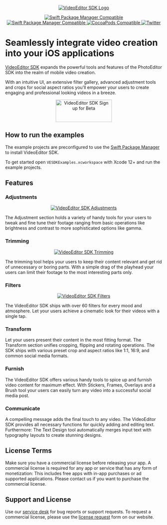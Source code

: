 <p align="center">
    <a target="_blank" href="https://img.ly/video-sdk?utm_campaign=Projects&utm_source=Github&utm_medium=VESDK&utm_content=iOS"><img src="https://img.ly/static/vesdk/vesdk-logo-s.svg" alt="VideoEditor SDK Logo"/></a>
</p>
<p align="center">
	<a href="https://swiftpackageindex.com/imgly/vesdk-ios-build">
		<img src="https://img.shields.io/endpoint?url=https%3A%2F%2Fswiftpackageindex.com%2Fapi%2Fpackages%2Fimgly%2Fvesdk-ios-build%2Fbadge%3Ftype%3Dplatforms" alt="Swift Package Manager Compatible">
	</a>
	<a href="https://swiftpackageindex.com/imgly/vesdk-ios-build">
		<img src="https://img.shields.io/endpoint?url=https%3A%2F%2Fswiftpackageindex.com%2Fapi%2Fpackages%2Fimgly%2Fvesdk-ios-build%2Fbadge%3Ftype%3Dswift-versions" alt="Swift Package Manager Compatible">
	</a>
	<a href="https://cocoapods.org/pods/VideoEditorSDK">
		<img src="https://img.shields.io/cocoapods/v/VideoEditorSDK.svg?label=Pod" alt="CocoaPods Compatible">
	</a>
	<a href="http://twitter.com/VideoEditorSDK">
		<img src="https://img.shields.io/badge/twitter-@VideoEditorSDK-blue.svg?label=Twitter&style=flat" alt="Twitter">
	</a>
</p>

# Seamlessly integrate video creation into your iOS applications

[VideoEditor SDK](https://img.ly/video-sdk?utm_campaign=Projects&utm_source=Github&utm_medium=VESDK&utm_content=iOS&utm_term=Examples) expands the powerful tools and features of the PhotoEditor SDK into the realm of mobile video creation.

With an intuitive UI, an extensive filter gallery, advanced adjustment tools and crops for social aspect ratios you’ll empower your users to create engaging and professional looking videos in a breeze.
  
<p align="center">
    <a target="_blank" href="https://img.ly/pricing?product=vesdk&utm_campaign=Projects&utm_source=Github&utm_medium=VESDK&utm_content=iOS&utm_term=Examples"><img src="https://github.com/imgly/vesdk-android-demo/blob/master/CTA.png" alt="VideoEditor SDK Sign up for Beta" width="180" height="72" border="0" /></a>
</p>
<p align="center">  

## How to run the examples

The example projects are preconfigured to use the [Swift Package Manager](https://img.ly/docs/vesdk/guides/ios/v10/introduction/getting_started#swift-package-manager) to install VideoEditor SDK.

To get started open `VESDKExamples.xcworkspace` with Xcode 12+ and run the example projects.

## Features

### Adjustments

<p align="center">
    <a target="_blank" href="https://img.ly/video-sdk?utm_campaign=Projects&utm_source=Github&utm_medium=VESDK&utm_content=iOS&utm_term=Examples"><img src="https://img.ly/static/vesdk/feature-adjustments.png" alt="VideoEditor SDK Adjustments"/></a>
</p>
<p align="center">

The Adjustment section holds a variety of handy tools for your users to tweak and fine tune their footage ranging from basic operations like brightness and contrast to more sophisticated options like gamma.

### Trimming

<p align="center">
    <a target="_blank" href="https://img.ly/video-sdk?utm_campaign=Projects&utm_source=Github&utm_medium=VESDK&utm_content=iOS&utm_term=Examples"><img src="https://img.ly/static/vesdk/feature-trimming.png" alt="VideoEditor SDK Trimming"/></a>
</p>
<p align="center">

The trimming tool helps your users to keep their content relevant and get rid of unnecessary or boring parts. With a simple drag of the playhead your users can limit their footage to the most interesting parts only.

### Filters

<p align="center">
    <a target="_blank" href="https://img.ly/video-sdk?utm_campaign=Projects&utm_source=Github&utm_medium=VESDK&utm_content=iOS&utm_term=Examples"><img src="https://img.ly/static/vesdk/feature-filters.png" alt="VideoEditor SDK Filters"/></a>
</p>
<p align="center">

The VideoEditor SDK ships with over 60 filters for every mood and atmosphere. Let your users achieve a cinematic look for their videos with a single tap.

### Transform

Let your users present their content in the most fitting format. The Transform section unifies cropping, flipping and rotating operations. The SDK ships with various preset crop and aspect ratios like 1:1, 16:9, and common social media formats.

### Furnish

The VideoEditor SDK offers various handy tools to spice up and furnish video content for maximum effect. With Stickers, Frames, Overlays and a Brush tool your users can easily turn any video into a successful social media post.

### Communicate

A compelling message adds the final touch to any video. The VideoEditor SDK provides all necessary functions for quickly adding and editing text. Furthermore: The Text Design tool automatically merges input text with typography layouts to create stunning designs.

## License Terms
Make sure you have a commercial license before releasing your app. A commercial license is required for any app or service that has any form of monetization: This includes free apps with in-app purchases or ad supported applications. Please contact us if you want to purchase the commercial license.

## Support and License
Use our [service desk](https://support.img.ly) for bug reports or support requests. To request a commercial license, please use the [license request](https://img.ly/pricing?product=vesdk&utm_campaign=Projects&utm_source=Github&utm_medium=VESDK&utm_content=iOS&utm_term=Examples) form on our website.
